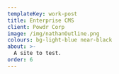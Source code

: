 ```yaml
---
templateKey: work-post
title: Enterprise CMS
client: Powdr Corp
image: /img/nathanOutline.png
colours: bg-light-blue near-black
about: >-
  A site to test.
order: 6
---
```


